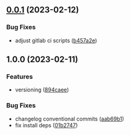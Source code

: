 ## [0.0.1](https://gitlab.com/bananallama/banallama-ui/compare/v0.0.0...v0.0.1) (2023-02-12)


### Bug Fixes

* adjust gitlab ci scripts ([b457a2e](https://gitlab.com/bananallama/banallama-ui/commit/b457a2ea70772f1c665d3fc5c0841d8e75268b9d))

## 1.0.0 (2023-02-11)


### Features

* versioning ([894caee](https://gitlab.com/bananallama/banallama-ui/commit/894caee3c606804ab5bfdb29540dd38d0ef55ee9))


### Bug Fixes

* changelog conventional commits ([aab69b1](https://gitlab.com/bananallama/banallama-ui/commit/aab69b151f6eb4a605a6babc8bec0676cc5c8b7a))
* fix install deps ([01b2747](https://gitlab.com/bananallama/banallama-ui/commit/01b2747fd4272aeb7b762d115cab05d2d8b88c08))
